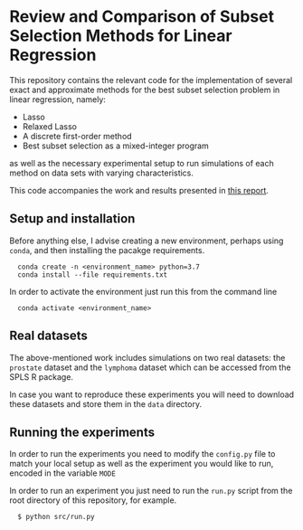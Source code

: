 # Review and Comparison of Subset Selection Methods for Linear Regression

This repository contains the relevant code for the implementation of several exact and approximate methods
for the best subset selection problem in linear regression, namely:

* Lasso
* Relaxed Lasso
* A discrete first-order method
* Best subset selection as a mixed-integer program

as well as the necessary experimental setup to run simulations of each method on data sets with varying characteristics.

This code accompanies the work and results presented in [this report](MiguelFMC_Project_SubsetSelection.pdf).

## Setup and installation

Before anything else, I advise creating a new environment, perhaps using ```conda```, and then installing the pacakge requirements.

```
  conda create -n <environment_name> python=3.7
  conda install --file requirements.txt
```
 
 In order to activate the environment just run this from the command line

```
  conda activate <environment_name>
```

## Real datasets

The above-mentioned work includes simulations on two real datasets: the ```prostate``` dataset and the ```lymphoma``` dataset which can be accessed from the SPLS R package.

In case you want to reproduce these experiments you will need to download these datasets and store them in the ```data```  directory.

## Running the experiments

In order to run the experiments you need to modify the ```config.py``` file to match your local setup
as well as the experiment you would like to run, encoded in the variable ```MODE```

In order to run an experiment you just need to run the ```run.py``` script from the root directory of this repository, for example.

```
  $ python src/run.py
```
